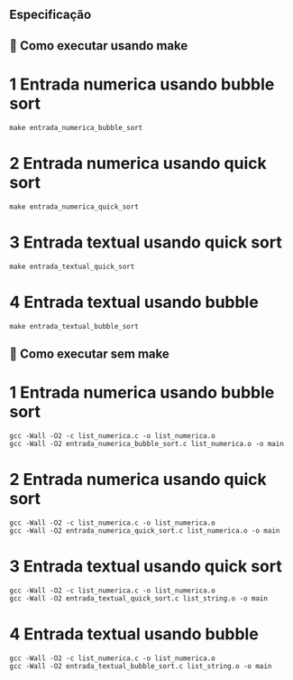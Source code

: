 
## Especificação

## 🚀 Como executar usando make

# 1 Entrada numerica usando bubble sort
```
make entrada_numerica_bubble_sort
```

# 2 Entrada numerica usando quick sort
```
make entrada_numerica_quick_sort
```
# 3 Entrada textual usando quick sort
```
make entrada_textual_quick_sort
```
# 4 Entrada textual usando bubble
```
make entrada_textual_bubble_sort
```
## 🚀 Como executar sem make

# 1 Entrada numerica usando bubble sort
```
gcc -Wall -O2 -c list_numerica.c -o list_numerica.o
gcc -Wall -O2 entrada_numerica_bubble_sort.c list_numerica.o -o main

```

# 2 Entrada numerica usando quick sort
```
gcc -Wall -O2 -c list_numerica.c -o list_numerica.o
gcc -Wall -O2 entrada_numerica_quick_sort.c list_numerica.o -o main

```
# 3 Entrada textual usando quick sort
```
gcc -Wall -O2 -c list_numerica.c -o list_numerica.o
gcc -Wall -O2 entrada_textual_quick_sort.c list_string.o -o main

```
# 4 Entrada textual usando bubble
```
gcc -Wall -O2 -c list_numerica.c -o list_numerica.o
gcc -Wall -O2 entrada_textual_bubble_sort.c list_string.o -o main

```